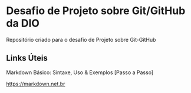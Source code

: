 #  Desafio de Projeto sobre Git/GitHub da DIO
Repositório criado para o desafio de Projeto sobre Git-GitHub

## Links Úteis
Markdown Básico: Sintaxe, Uso & Exemplos [Passo a Passo]

https://markdown.net.br 
